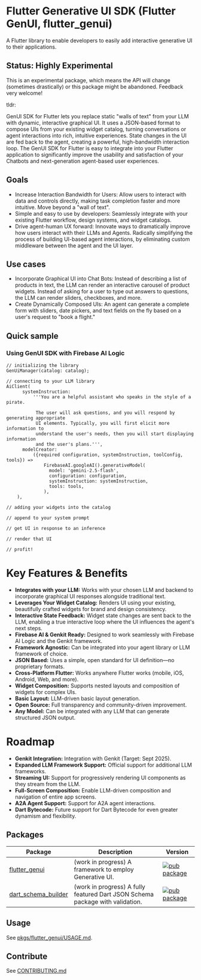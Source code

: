 # Flutter Generative UI SDK (Flutter GenUI, flutter_genui)

A Flutter library to enable developers to easily add interactive
generative UI to their applications.

## Status: Highly Experimental

This is an experimental package, which means the API will change (sometimes drastically)
or this package might be abandoned. Feedback very welcome!

tldr:

GenUI SDK for Flutter lets you replace static "walls of text" from your LLM with dynamic, interactive
graphical UI.
It uses a JSON-based format to compose UIs from your existing widget catalog, turning conversations or agent
interactions into rich, intuitive experiences. State changes in the UI are fed back to the agent, creating a
powerful, high-bandwidth interaction loop. The GenUI SDK for Flutter is easy to integrate into your Flutter
application to significantly improve the usability and satisfaction of your Chatbots and next-generation
agent-based user experiences.

## Goals

* Increase Interaction Bandwidth for Users: Allow users to interact with data and controls directly,
  making task completion faster and more intuitive. Move beyond a "wall of text".
* Simple and easy to use by developers: Seamlessly integrate with your existing Flutter workflow,
  design systems, and widget catalogs.
* Drive agent-human UX forward: Innovate ways to dramatically improve how users interact with their
  LLMs and Agents. Radically simplifying the process of building UI-based agent interactions, by
  eliminating custom middleware between the agent and the UI layer.

## Use cases

* Incorporate Graphical UI into Chat Bots: Instead of describing a list of products in text,
  the LLM can render an interactive carousel of product widgets. Instead of asking for a user to
  type out answers to questions, the LLM can render sliders, checkboxes, and more.
* Create Dynamically Composed UIs: An agent can generate a complete form with sliders, date pickers,
  and text fields on the fly based on a user's request to "book a flight."

## Quick sample

### Using GenUI SDK with Firebase AI Logic

```
// initializing the library
GenUiManager(catalog: catalog);

// connecting to your LLM library
AiClient(
      systemInstruction:
          '''You are a helpful assistant who speaks in the style of a pirate.
    
           The user will ask questions, and you will respond by generating appropriate
           UI elements. Typically, you will first elicit more information to
           understand the user's needs, then you will start displaying information
           and the user's plans.''',
      modelCreator:
          ({required configuration, systemInstruction, toolConfig, tools}) =>
              FirebaseAI.googleAI().generativeModel(
                model: 'gemini-2.5-flash',
                configuration: configuration,
                systemInstruction: systemInstruction,
                tools: tools,
              ),
    ),

// adding your widgets into the catalog

// append to your system prompt

// get UI in response to an inference

// render that UI

// profit!
```

# Key Features & Benefits

* **Integrates with your LLM:** Works with your chosen LLM and backend to incorporate graphical
  UI responses alongside traditional text.  
* **Leverages Your Widget Catalog:** Renders UI using your existing, beautifully crafted widgets
  for brand and design consistency.  
* **Interactive State Feedback:** Widget state changes are sent back to the LLM, enabling a
  true interactive loop where the UI influences the agent's next steps.  
* **Firebase AI & Genkit Ready:** Designed to work seamlessly with Firebase AI Logic and the
  Genkit framework.  
* **Framework Agnostic:** Can be integrated into your agent library or LLM framework of choice.  
* **JSON Based:** Uses a simple, open standard for UI definition—no proprietary formats.  
* **Cross-Platform Flutter:** Works anywhere Flutter works (mobile, iOS, Android, Web, and more).  
* **Widget Composition:** Supports nested layouts and composition of widgets for complex UIs.  
* **Basic Layout:** LLM-driven basic layout generation.  
* **Open Source:** Full transparency and community-driven improvement.  
* **Any Model:** Can be integrated with any LLM that can generate structured JSON output.

# Roadmap

* **Genkit Integration:** Integration with Genkit (Target: Sept 2025).  
* **Expanded LLM Framework Support:** Official support for additional LLM frameworks.  
* **Streaming UI:** Support for progressively rendering UI components as they stream from the LLM.  
* **Full-Screen Composition:** Enable LLM-driven composition and navigation of entire app screens.  
* **A2A Agent Support:** Support for A2A agent interactions.  
* **Dart Bytecode:** Future support for Dart Bytecode for even greater dynamism and flexibility.

## Packages

| Package                                          | Description                                                                   | Version                                                                                                              |
| ------------------------------------------------ | ----------------------------------------------------------------------------- | -------------------------------------------------------------------------------------------------------------------- |
| [flutter_genui](pkgs/flutter_genui/)             | (work in progress) A framework to employ Generative UI.                       | [![pub package](https://img.shields.io/pub/v/flutter_genui.svg)](https://pub.dev/packages/flutter_genui)             |
| [dart_schema_builder](pkgs/dart_schema_builder/) | (work in progress) A fully featured Dart JSON Schema package with validation. | [![pub package](https://img.shields.io/pub/v/dart_schema_builder.svg)](https://pub.dev/packages/dart_schema_builder) |

## Usage

See [pkgs/flutter_genui/USAGE.md](pkgs/flutter_genui/USAGE.md).

## Contribute

See [CONTRIBUTING.md](CONTRIBUTING.md)
